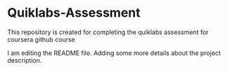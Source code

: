 # Quiklabs-Assessment
This repository is created for completing the quiklabs assessment for coursera github course

I am editing the README file. Adding some more details about the project description.
